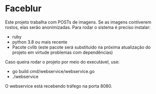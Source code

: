 # Faceblur

Este projeto trabalha com POSTs de imagens. Se as imagens contiverem rostos, elas serão anonimizadas.
Para rodar o sistema é preciso instalar:

- ruby
- python 3.8 ou mais recente
- Pacote cvlib (este pacote será substituido na próxima atualização do projeto em virtude problemas com dependências)

Caso queira rodar o projeto por meio do executável, use:

- go build cmd/webservice/webservice.go
- ./webservice

O webservice está recebendo tráfego na porta 8080. 
